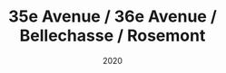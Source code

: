 ---
date: '2020'
title: '35e Avenue / 36e Avenue / Bellechasse / Rosemont'
type: ruelle_verte
district: rosemont
position: { lng: -73.56813620872595, lat: 45.568771142814796 }
---